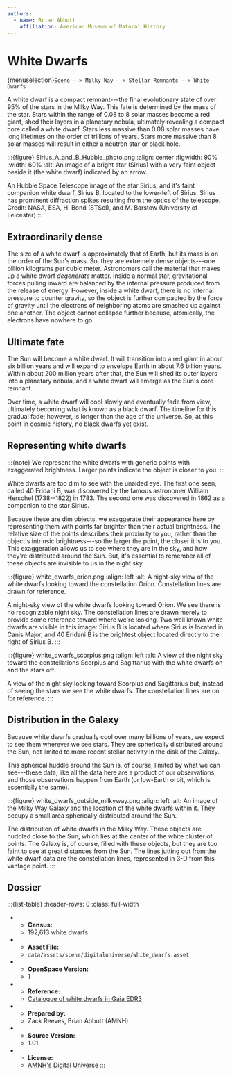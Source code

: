 ```yaml
---
authors:
  - name: Brian Abbott
    affiliation: American Museum of Natural History
---
```



# White Dwarfs

{menuselection}`Scene --> Milky Way --> Stellar Remnants --> White Dwarfs`


A white dwarf is a compact remnant---the final evolutionary state of over 95% of the stars in the Milky Way. This fate is determined by the mass of the star. Stars within the range of  0.08 to 8 solar masses become a red giant, shed their layers in a planetary nebula, ultimately revealing a compact core called a white dwarf. Stars less massive than 0.08 solar masses have long lifetimes on the order of trillions of years. Stars more massive than 8 solar masses will result in either a neutron star or black hole. 

:::{figure} Sirius_A_and_B_Hubble_photo.png
:align: center
:figwidth: 90%
:width: 60%
:alt: An image of a bright star (Sirius) with a very faint object beside it (the white dwarf) indicated by an arrow.

An Hubble Space Telescope image of the star Sirius, and it's faint companion white dwarf, Sirius B, located to the lower-left of Sirius. Sirius has prominent diffraction spikes resulting from the optics of the telescope. Credit: NASA, ESA, H. Bond (STScI), and M. Barstow (University of Leicester)
:::


## Extraordinarily dense

The size of a white dwarf is approximately that of Earth, but its mass is on the order of the Sun's mass. So, they are extremely dense objects---one billion kilograms per cubic meter. Astronomers call the material that makes up a white dwarf _degenerate_ matter. Inside a normal star, gravitational forces pulling inward are balanced by the internal pressure produced from the release of energy. However, inside a white dwarf, there is no internal pressure to counter gravity, so the object is further compacted by the force of gravity until the electrons of neighboring atoms are smashed up against one another. The object cannot collapse further because, atomically, the electrons have nowhere to go.


## Ultimate fate

The Sun will become a white dwarf. It will transition into a red giant in about six billion years and will expand to envelope Earth in about 7.6 billion years. Within about 200 million years after that, the Sun will shed its outer layers into a planetary nebula, and a white dwarf will emerge as the Sun's core remnant.

Over time, a white dwarf will cool slowly and eventually fade from view, ultimately becoming what is known as a black dwarf. The timeline for this gradual fade; however, is longer than the age of the universe. So, at this point in cosmic history, no black dwarfs yet exist.


## Representing white dwarfs

:::{note}
We represent the white dwarfs with generic points with exaggerated brightness. Larger points indicate the object is closer to you.
:::

White dwarfs are too dim to see with the unaided eye. The first one seen, called 40 Eridani B, was discovered by the famous astronomer William Herschel (1738--1822) in 1783. The second one was discovered in 1862 as a companion to the star Sirius.

Because these are dim objects, we exaggerate their appearance here by representing them with points far brighter than their actual brightness. The relative size of the points describes their proximity to you, rather than the object's intrinsic brightness---so the larger the point, the closer it is to you. This exaggeration allows us to see where they are in the sky, and how they're distributed around the Sun. But, it's essential to remember all of these objects are invisible to us in the night sky.


:::{figure} white_dwarfs_orion.png
:align: left
:alt: A night-sky view of the white dwarfs looking toward the constellation Orion. Constellation lines are drawn for reference.

A night-sky view of the white dwarfs looking toward Orion. We see there is no recognizable night sky. The constellation lines are drawn merely to provide some reference toward where we're looking. Two well known white dwarfs are visible in this image: Sirius B is located where Sirius is located in Canis Major, and 40 Eridani B is the brightest object located directly to the right of Sirius B.
:::


:::{figure} white_dwarfs_scorpius.png
:align: left
:alt: A view of the night sky toward the constellations Scorpius and Sagittarius with the white dwarfs on and the stars off.

A view of the night sky looking toward Scorpius and Sagittarius but, instead of seeing the stars we see the white dwarfs. The constellation lines are on for reference.
:::



## Distribution in the Galaxy

Because white dwarfs gradually cool over many billions of years, we expect to see them wherever we see stars. They are spherically distributed around the Sun, not limited to more recent stellar activity in the disk of the Galaxy. 

This spherical huddle around the Sun is, of course, limited by what we can see---these data, like all the data here are a product of our observations, and those observations happen from Earth (or low-Earth orbit, which is essentially the same).


:::{figure} white_dwarfs_outside_milkyway.png
:align: left
:alt: An image of the Milky Way Galaxy and the location of the white dwarfs within it. They occupy a small area spherically distributed around the Sun.

The distribution of white dwarfs in the Milky Way. These objects are huddled close to the Sun, which lies at the center of the white cluster of points. The Galaxy is, of course, filled with these objects, but they are too faint to see at great distances from the Sun. The lines jutting out from the white dwarf data are the constellation lines, represented in 3-D from this vantage point.
:::




## Dossier
:::{list-table}
:header-rows: 0
:class: full-width

* - **Census:**
  - 192,613 white dwarfs
* - **Asset File:**
  - `data/assets/scene/digitaluniverse/white_dwarfs.asset`
* - **OpenSpace Version:**
  - 1
* - **Reference:**
  - [Catalogue of white dwarfs in Gaia EDR3](https://doi.org/10.1093/mnras/stab2672)
* - **Prepared by:**
  - Zack Reeves, Brian Abbott (AMNH)
* - **Source Version:**
  - 1.01
* - **License:**
  - [AMNH's Digital Universe](https://www.amnh.org/research/hayden-planetarium/digital-universe/download/digital-universe-license)
:::